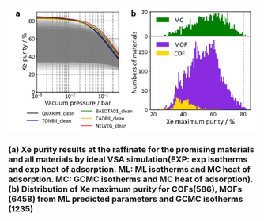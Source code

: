 ![All](/Figures/iVSA_all.JPG "All")                
### (a) Xe purity results at the raffinate for the promising materials and all materials by ideal VSA simulation(EXP: exp isotherms and exp heat of adsorption. ML: ML isotherms and MC heat of adsorption. MC: GCMC isotherms and MC heat of adsorption). (b) Distribution of Xe maximum purity for COFs(586), MOFs (6458) from ML predicted parameters and GCMC isotherms (1235)
